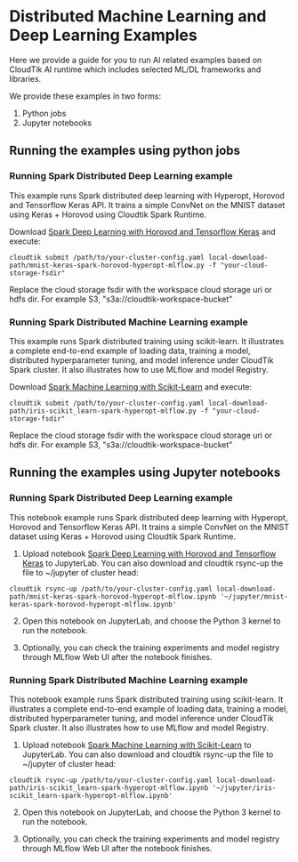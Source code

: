 # Distributed Machine Learning and Deep Learning Examples

Here we provide a guide for you to run AI related examples based on CloudTik AI runtime
which includes selected ML/DL frameworks and libraries.

We provide these examples in two forms:
1. Python jobs
2. Jupyter notebooks

## Running the examples using python jobs

### Running Spark Distributed Deep Learning example
This example runs Spark distributed deep learning with Hyperopt, Horovod and Tensorflow Keras API.
It trains a simple ConvNet on the MNIST dataset using Keras + Horovod using Cloudtik Spark Runtime.

Download [Spark Deep Learning with Horovod and Tensorflow Keras](jobs/keras/mnist-keras-spark-horovod-hyperopt-mlflow.py)
and execute:
```
cloudtik submit /path/to/your-cluster-config.yaml local-download-path/mnist-keras-spark-horovod-hyperopt-mlflow.py -f "your-cloud-storage-fsdir"
```

Replace the cloud storage fsdir with the workspace cloud storage uri or hdfs dir. For example S3,  "s3a://cloudtik-workspace-bucket"


### Running Spark Distributed Machine Learning example
This example runs Spark distributed training using scikit-learn.
It illustrates a complete end-to-end example of loading data, training a model, distributed hyperparameter tuning, and model inference
under CloudTik Spark cluster. It also illustrates how to use MLflow and model Registry.

Download [Spark Machine Learning with Scikit-Learn](jobs/scikit-learn/iris-scikit_learn-spark-hyperopt-mlflow.py)
and execute:
```
cloudtik submit /path/to/your-cluster-config.yaml local-download-path/iris-scikit_learn-spark-hyperopt-mlflow.py -f "your-cloud-storage-fsdir"
```

Replace the cloud storage fsdir with the workspace cloud storage uri or hdfs dir. For example S3,  "s3a://cloudtik-workspace-bucket"


## Running the examples using Jupyter notebooks

### Running Spark Distributed Deep Learning example

This notebook example runs Spark distributed deep learning with Hyperopt, Horovod and Tensorflow Keras API.
It trains a simple ConvNet on the MNIST dataset using Keras + Horovod using Cloudtik Spark Runtime.
 
1. Upload notebook [Spark Deep Learning with Horovod and Tensorflow Keras](notebooks/mnist-keras-spark-horovod-hyperopt-mlflow.ipynb) to JupyterLab.
You can also download and cloudtik rsync-up the file to ~/jupyter of cluster head:

```
cloudtik rsync-up /path/to/your-cluster-config.yaml local-download-path/mnist-keras-spark-horovod-hyperopt-mlflow.ipynb '~/jupyter/mnist-keras-spark-horovod-hyperopt-mlflow.ipynb'
```

2. Open this notebook on JupyterLab, and choose the Python 3 kernel to run the notebook.

3. Optionally, you can check the training experiments and model registry through MLflow Web UI after the notebook finishes.

### Running Spark Distributed Machine Learning example

This notebook example runs Spark distributed training using scikit-learn.
It illustrates a complete end-to-end example of loading data, training a model, distributed hyperparameter tuning, and model inference
under CloudTik Spark cluster. It also illustrates how to use MLflow and model Registry.

1. Upload notebook [Spark Machine Learning with Scikit-Learn](notebooks/iris-scikit_learn-spark-hyperopt-mlflow.ipynb) to JupyterLab.
You can also download and cloudtik rsync-up the file to ~/jupyter of cluster head:

```
cloudtik rsync-up /path/to/your-cluster-config.yaml local-download-path/iris-scikit_learn-spark-hyperopt-mlflow.ipynb '~/jupyter/iris-scikit_learn-spark-hyperopt-mlflow.ipynb'
```

2. Open this notebook on JupyterLab, and choose the Python 3 kernel to run the notebook.

3. Optionally, you can check the training experiments and model registry through MLflow Web UI after the notebook finishes.